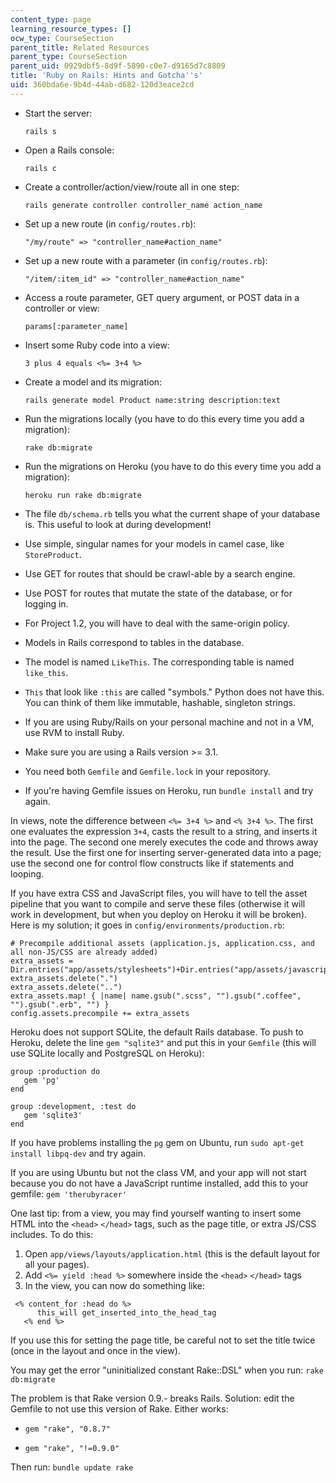 ```yaml
---
content_type: page
learning_resource_types: []
ocw_type: CourseSection
parent_title: Related Resources
parent_type: CourseSection
parent_uid: 0929dbf5-8d9f-5890-c0e7-d9165d7c8809
title: 'Ruby on Rails: Hints and Gotcha''s'
uid: 360bda6e-9b4d-44ab-d682-120d3eace2cd
---
```


*   Start the server:
    
    `rails s`
    
*   Open a Rails console:
    
    `rails c`
    
*   Create a controller/action/view/route all in one step:
    
    `rails generate controller controller_name action_name`
    
*   Set up a new route (in `config/routes.rb`):
    
    `"/my/route" => "controller_name#action_name"`
    
*   Set up a new route with a parameter (in `config/routes.rb`):
    
    `"/item/:item_id" => "controller_name#action_name"`
    
*   Access a route parameter, GET query argument, or POST data in a controller or view:
    
    `params[:parameter_name]`
    
*   Insert some Ruby code into a view:
    
    `3 plus 4 equals <%= 3+4 %>`
    
*   Create a model and its migration:
    
    `rails generate model Product name:string description:text`
    
*   Run the migrations locally (you have to do this every time you add a migration):
    
    `rake db:migrate`
    
*   Run the migrations on Heroku (you have to do this every time you add a migration):
    
    `heroku run rake db:migrate`
    
*   The file `db/schema.rb` tells you what the current shape of your database is. This useful to look at during development!
    
*   Use simple, singular names for your models in camel case, like `StoreProduct`.
    
*   Use GET for routes that should be crawl-able by a search engine.
    
*   Use POST for routes that mutate the state of the database, or for logging in.
    
*   For Project 1.2, you will have to deal with the same-origin policy.
    
*   Models in Rails correspond to tables in the database.
    
*   The model is named `LikeThis`. The corresponding table is named `like_this`.
    
*   `This` that look like `:this` are called "symbols." Python does not have this. You can think of them like immutable, hashable, singleton strings.
    
*   If you are using Ruby/Rails on your personal machine and not in a VM, use RVM to install Ruby.
    
*   Make sure you are using a Rails version >= 3.1.
    
*   You need both `Gemfile` and `Gemfile.lock` in your repository.
    
*   If you're having Gemfile issues on Heroku, run `bundle install` and try again.
    

In views, note the difference between `<%= 3+4 %>` and `<% 3+4 %>`. The first one evaluates the expression `3+4`, casts the result to a string, and inserts it into the page. The second one merely executes the code and throws away the result. Use the first one for inserting server-generated data into a page; use the second one for control flow constructs like if statements and looping.

If you have extra CSS and JavaScript files, you will have to tell the asset pipeline that you want to compile and serve these files (otherwise it will work in development, but when you deploy on Heroku it will be broken). Here is my solution; it goes in `config/environments/production.rb`:

```
# Precompile additional assets (application.js, application.css, and all non-JS/CSS are already added)
extra_assets = Dir.entries("app/assets/stylesheets")+Dir.entries("app/assets/javascripts")
extra_assets.delete(".")
extra_assets.delete("..")
extra_assets.map! { |name| name.gsub(".scss", "").gsub(".coffee", "").gsub(".erb", "") }
config.assets.precompile += extra_assets
```

Heroku does not support SQLite, the default Rails database. To push to Heroku, delete the line `gem "sqlite3"` and put this in your `Gemfile` (this will use SQLite locally and PostgreSQL on Heroku):

```
group :production do
   gem 'pg'
end

group :development, :test do
   gem 'sqlite3'
end
```

If you have problems installing the `pg` gem on Ubuntu, run `sudo apt-get install libpq-dev` and try again.

If you are using Ubuntu but not the class VM, and your app will not start because you do not have a JavaScript runtime installed, add this to your gemfile: `gem 'therubyracer'`

One last tip: from a view, you may find yourself wanting to insert some HTML into the `<head>` `</head>` tags, such as the page title, or extra JS/CSS includes. To do this:

1.  Open `app/views/layouts/application.html` (this is the default layout for all your pages).
2.  Add `<%= yield :head %>` somewhere inside the `<head>` `</head>` tags
3.  In the view, you can now do something like:

```
 <% content_for :head do %>
      this_will get_inserted_into_the_head_tag
   <% end %>
```

If you use this for setting the page title, be careful not to set the title twice (once in the layout and once in the view).

You may get the error "uninitialized constant Rake::DSL" when you run: `rake db:migrate`

The problem is that Rake version 0.9.- breaks Rails. Solution: edit the Gemfile to not use this version of Rake. Either works:

*   `gem "rake", "0.8.7"`
    
*   `gem "rake", "!=0.9.0"`
    

Then run: `bundle update rake`